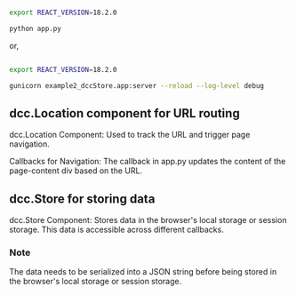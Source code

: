 
```bash

export REACT_VERSION=18.2.0

python app.py

```

or,

```bash

export REACT_VERSION=18.2.0

gunicorn example2_dccStore.app:server --reload --log-level debug

```

## dcc.Location component for URL routing

dcc.Location Component: Used to track the URL and trigger page navigation.

Callbacks for Navigation: The callback in app.py updates the content of the page-content div based on the URL.

## dcc.Store for storing data

dcc.Store Component: Stores data in the browser's local storage or session storage.
This data is accessible across different callbacks.

### Note

The data needs to be serialized into a JSON string before being stored in the browser's local storage or session storage.
